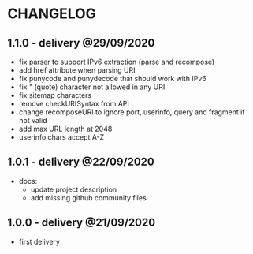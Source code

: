 # CHANGELOG

## 1.1.0 - delivery @29/09/2020

- fix parser to support IPv6 extraction (parse and recompose)
- add href attribute when parsing URI
- fix punycode and punydecode that should work with IPv6
- fix " (quote) character not allowed in any URI
- fix sitemap characters
- remove checkURISyntax from API
- change recomposeURI to ignore port, userinfo, query and fragment if not valid
- add max URL length at 2048
- userinfo chars accept A-Z

## 1.0.1 - delivery @22/09/2020

- docs:
  - update project description
  - add missing github community files

## 1.0.0 - delivery @21/09/2020

- first delivery
